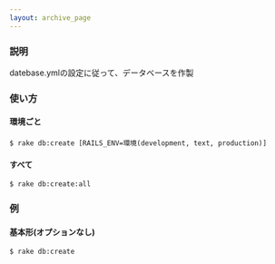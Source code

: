 ```yaml
---
layout: archive_page
---
```

### 説明
datebase.ymlの設定に従って、データベースを作製

### 使い方
#### 環境ごと
    $ rake db:create [RAILS_ENV=環境(development, text, production)]

#### すべて
    $ rake db:create:all

### 例
#### 基本形(オプションなし)
    $ rake db:create
